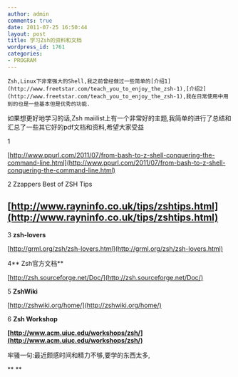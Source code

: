 ```yaml
---
author: admin
comments: true
date: 2011-07-25 16:50:44
layout: post
title: 学习Zsh的资料和文档
wordpress_id: 1761
categories:
- PROGRAM
---
```


    Zsh,Linux下非常强大的Shell,我之前曾经做过一些简单的[介绍1](http://www.freetstar.com/teach_you_to_enjoy_the_zsh-1),[介绍2](http://www.freetstar.com/teach_you_to_enjoy_the_zsh-1),我在日常使用中用到的也是一些基本但是优秀的功能.

如果想更好地学习的话,Zsh maiilist上有一个非常好的主题,我简单的进行了总结和汇总了一些其它好的pdf文档和资料,希望大家受益

1 <From Bash to Z Shell: Conquering the Command Line>

[http://www.ppurl.com/2011/07/from-bash-to-z-shell-conquering-the-command-line.html](http://www.ppurl.com/2011/07/from-bash-to-z-shell-conquering-the-command-line.html)

2 Zzappers Best of ZSH Tips

## [http://www.rayninfo.co.uk/tips/zshtips.html](http://www.rayninfo.co.uk/tips/zshtips.html)

3 **zsh-lovers**

[http://grml.org/zsh/zsh-lovers.html](http://grml.org/zsh/zsh-lovers.html)

4** Zsh官方文档**

[http://zsh.sourceforge.net/Doc/](http://zsh.sourceforge.net/Doc/)

5 **ZshWiki**

[http://zshwiki.org/home/](http://zshwiki.org/home/)

6 **Zsh Workshop**

**[http://www.acm.uiuc.edu/workshops/zsh/](http://www.acm.uiuc.edu/workshops/zsh/)**

牢骚一句:最近颇感时间和精力不够,要学的东西太多,

**
**
